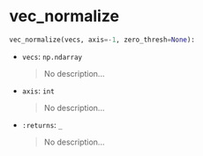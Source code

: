 # <a id="McUtils.McUtils.Numputils.VectorOps.vec_normalize">vec_normalize</a>



```python
vec_normalize(vecs, axis=-1, zero_thresh=None): 
```

- `vecs`: `np.ndarray`
    >No description...
- `axis`: `int`
    >No description...
- `:returns`: `_`
    >No description...



